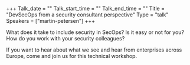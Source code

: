 +++
Talk_date = ""
Talk_start_time = ""
Talk_end_time = ""
Title = "DevSecOps from a security consultant perspective"
Type = "talk"
Speakers = ["martin-petersen"]
+++

What does it take to include security in SecOps? Is it easy or not for you? How do you work with your security colleagues?

If you want to hear about what we see and hear from enterprises across Europe, come and join us for this technical workshop.
         